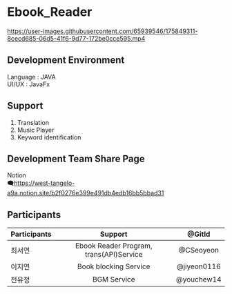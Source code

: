 # Ebook_Reader


https://user-images.githubusercontent.com/65939546/175849311-8cecd685-06d5-41f6-9d77-172be0cce595.mp4


## Development Environment
Language : JAVA
<br>
UI/UX : JavaFx


## Support
1. Translation
2. Music Player
3. Keyword identification


## Development Team Share Page
Notion
<br>
🗨https://west-tangelo-a9a.notion.site/b2f0276e399e491db4edb16bb5bbad31


## Participants

|Participants |Support|@GitId|
|:--|:---:|:---:|
|최서연|Ebook Reader Program, trans(API)Service |@CSeoyeon|
|이지연| Book blocking Service |@jiyeon0116|
|전유정|BGM Service |@youchew14|
